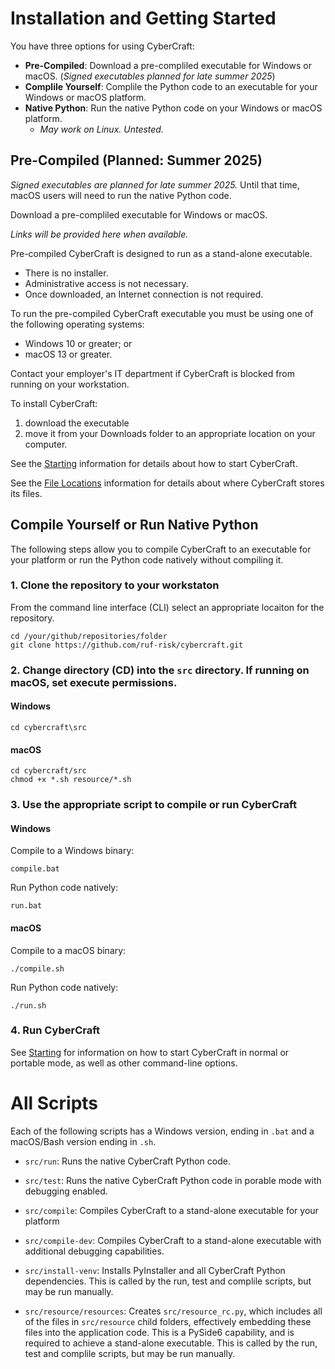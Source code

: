 # Installation and Getting Started

You have three options for using CyberCraft:
- **Pre-Compiled**: Download a pre-compliled executable for Windows or macOS. (_Signed executables planned for late summer 2025_)
- **Complile Yourself**: Complile the Python code to an executable for your Windows or macOS platform.
- **Native Python**: Run the native Python code on your Windows or macOS platform. 
  - _May work on Linux. Untested._

## Pre-Compiled (Planned: Summer 2025)

_Signed executables are planned for late summer 2025._
Until that time, macOS users will need to run the native Python code.

Download a pre-compliled executable for Windows or macOS.

_Links will be provided here when available._

Pre-compiled CyberCraft is designed to run as a stand-alone executable. 
- There is no installer. 
- Administrative access is not necessary. 
- Once downloaded, an Internet connection is not required.

To run the pre-compiled CyberCraft executable you must be using one of the following operating systems:
- Windows 10 or greater; or
- macOS 13 or greater.

Contact your employer's IT department if CyberCraft is blocked from running on your workstation.

To install CyberCraft:
1. download the executable
2. move it from your Downloads folder to an appropriate location on your computer.

See the [Starting](./STARTING.md) information for details about how to start CyberCraft.

See the [File Locations](./FILE_LOCATIONS.md) information for details about where CyberCraft stores its files.

## Compile Yourself or Run Native Python

The following steps allow you to compile CyberCraft to an executable for your platform or run the Python code natively without compiling it.

### 1. Clone the repository to your workstaton

From the command line interface (CLI) select an appropriate locaiton for the repository. 

```
cd /your/github/repositories/folder
git clone https://github.com/ruf-risk/cybercraft.git
```

### 2. Change directory (CD) into the `src` directory. If running on macOS, set execute permissions.

#### Windows
```
cd cybercraft\src
```

#### macOS
```
cd cybercraft/src
chmod +x *.sh resource/*.sh
```

### 3. Use the appropriate script to compile or run CyberCraft

#### Windows
Compile to a Windows binary:
```
compile.bat
```

Run Python code natively:
```
run.bat
```


#### macOS
Compile to a macOS binary:
```
./compile.sh
```

Run Python code natively:
```
./run.sh
```

### 4. Run CyberCraft

See [Starting](./STARTING.md) for information on how to start CyberCraft in normal or portable mode, as well as other command-line options.

# All Scripts
Each of the following scripts has a Windows version, ending in `.bat` and a macOS/Bash version ending in `.sh`. 

  - `src/run`: Runs the native CyberCraft Python code.
  - `src/test`: Runs the native CyberCraft Python code in porable mode with debugging enabled.

  - `src/compile`: Compiles CyberCraft to a stand-alone executable for your platform
  - `src/compile-dev`: Compiles CyberCraft to a stand-alone executable with additional debugging capabilities.

  - `src/install-venv`: Installs PyInstaller and all CyberCraft Python dependencies. This is called by the run, test and complile scripts, but may be run manually. 
  - `src/resource/resources`: Creates `src/resource_rc.py`, which includes all of the files in `src/resource` child folders, effectively embedding these files into the application code. This is a PySide6 capability, and is required to achieve a stand-alone executable. This is called by the run, test and complile scripts, but may be run manually.

